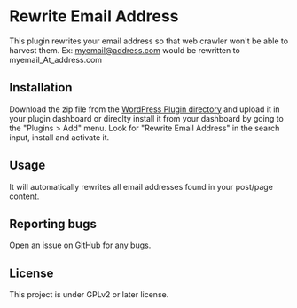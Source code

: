 # Rewrite Email Address

This plugin rewrites your email address so that web crawler  won't be able to harvest them. Ex: myemail@address.com would be rewritten to myemail_At_address.com

## Installation

Download the zip file from the [WordPress Plugin directory](https://wordpress.org/plugins/rewrite-email-address) and upload it in your plugin dashboard or direclty install it from your dashboard by going to the "Plugins > Add" menu. Look for "Rewrite Email Address" in the search input, install and activate it.

## Usage

It will automatically rewrites all email addresses found in your post/page content.

## Reporting bugs

Open an issue on GitHub for any bugs.

## License

This project is under GPLv2 or later license.
